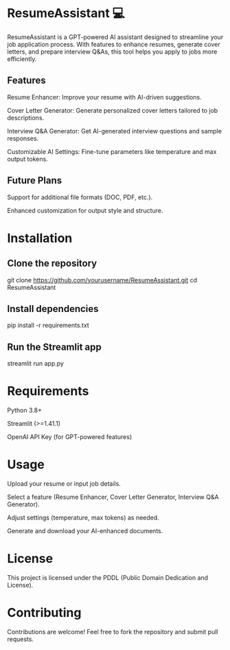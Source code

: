 # ResumeAssistant 💻

ResumeAssistant is a GPT-powered AI assistant designed to streamline your job application process. With features to enhance resumes, generate cover letters, and prepare interview Q&As, this tool helps you apply to jobs more efficiently.

## Features

Resume Enhancer: Improve your resume with AI-driven suggestions.

Cover Letter Generator: Generate personalized cover letters tailored to job descriptions.

Interview Q&A Generator: Get AI-generated interview questions and sample responses.

Customizable AI Settings: Fine-tune parameters like temperature and max output tokens.

## Future Plans

Support for additional file formats (DOC, PDF, etc.).

Enhanced customization for output style and structure.

# Installation

## Clone the repository
git clone https://github.com/yourusername/ResumeAssistant.git
cd ResumeAssistant

## Install dependencies
pip install -r requirements.txt

## Run the Streamlit app
streamlit run app.py

# Requirements

Python 3.8+

Streamlit (>=1.41.1)

OpenAI API Key (for GPT-powered features)

# Usage

Upload your resume or input job details.

Select a feature (Resume Enhancer, Cover Letter Generator, Interview Q&A Generator).

Adjust settings (temperature, max tokens) as needed.

Generate and download your AI-enhanced documents.

# License

This project is licensed under the PDDL (Public Domain Dedication and License).

# Contributing

Contributions are welcome! Feel free to fork the repository and submit pull requests.

